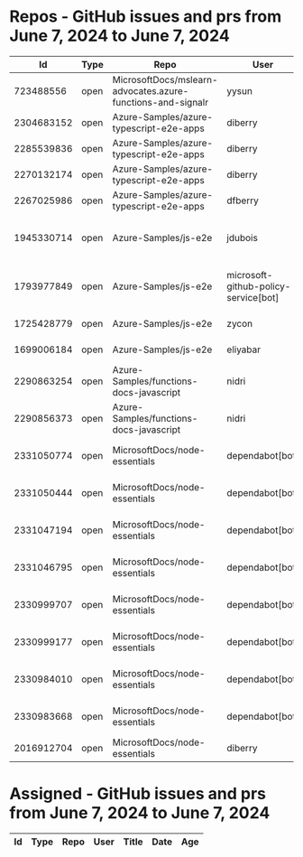 # Repos - GitHub issues and prs from June 7, 2024 to June 7, 2024
|Id|Type|Repo|User|Title|Date|Age|
|--|--|--|--|--|--|--|
|723488556|open|MicrosoftDocs/mslearn-advocates.azure-functions-and-signalr|yysun| [connection.send vs axios](https://api.github.com/repos/MicrosoftDocs/mslearn-advocates.azure-functions-and-signalr/issues/16)|2020-10-16T19:42:14Z|1330|
|2304683152|open|Azure-Samples/azure-typescript-e2e-apps|diberry| [README updates](https://api.github.com/repos/Azure-Samples/azure-typescript-e2e-apps/issues/66)|2024-05-19T16:20:09Z|19|
|2285539836|open|Azure-Samples/azure-typescript-e2e-apps|diberry| [Azure SQL quickstarts](https://api.github.com/repos/Azure-Samples/azure-typescript-e2e-apps/issues/64)|2024-05-08T12:58:54Z|30|
|2270132174|open|Azure-Samples/azure-typescript-e2e-apps|diberry| [Assistant function call](https://api.github.com/repos/Azure-Samples/azure-typescript-e2e-apps/issues/63)|2024-04-29T22:58:49Z|39|
|2267025986|open|Azure-Samples/azure-typescript-e2e-apps|dfberry| [Convert eslintignore to eslint "ignores" property](https://api.github.com/repos/Azure-Samples/azure-typescript-e2e-apps/issues/62)|2024-04-27T13:52:38Z|41|
|1945330714|open|Azure-Samples/js-e2e|jdubois| [This repo doesn't meet the "durable ownership minimums" for Microsoft compliance](https://api.github.com/repos/Azure-Samples/js-e2e/issues/55)|2023-10-16T14:19:48Z|235|
|1793977849|open|Azure-Samples/js-e2e|microsoft-github-policy-service[bot]| [FabricBot: Onboarding to GitOps.ResourceManagement because of FabricBot decommissioning](https://api.github.com/repos/Azure-Samples/js-e2e/issues/54)|2023-07-07T18:01:49Z|336|
|1725428779|open|Azure-Samples/js-e2e|zycon| [Method changed to beginStart](https://api.github.com/repos/Azure-Samples/js-e2e/issues/53)|2023-05-25T09:20:31Z|379|
|1699006184|open|Azure-Samples/js-e2e|eliyabar| [Update create-vm.js](https://api.github.com/repos/Azure-Samples/js-e2e/issues/52)|2023-05-07T10:47:32Z|397|
|2290863254|open|Azure-Samples/functions-docs-javascript|nidri| [Update README.md to update references to http triggers](https://api.github.com/repos/Azure-Samples/functions-docs-javascript/issues/9)|2024-05-11T11:56:21Z|27|
|2290856373|open|Azure-Samples/functions-docs-javascript|nidri| [Update httpTriggerRoute.js to use 'context' instead of 'console' for …](https://api.github.com/repos/Azure-Samples/functions-docs-javascript/issues/8)|2024-05-11T11:47:20Z|27|
|2331050774|open|MicrosoftDocs/node-essentials|dependabot[bot]| [chore(deps-dev): bump eslint from 8.57.0 to 9.4.0 in /nodejs-debug](https://api.github.com/repos/MicrosoftDocs/node-essentials/issues/117)|2024-06-03T12:39:04Z|4|
|2331050444|open|MicrosoftDocs/node-essentials|dependabot[bot]| [chore(deps-dev): bump prettier from 3.2.4 to 3.3.0 in /nodejs-debug](https://api.github.com/repos/MicrosoftDocs/node-essentials/issues/116)|2024-06-03T12:38:53Z|4|
|2331047194|open|MicrosoftDocs/node-essentials|dependabot[bot]| [chore(deps-dev): bump prettier from 3.2.4 to 3.3.0 in /nodejs-files](https://api.github.com/repos/MicrosoftDocs/node-essentials/issues/115)|2024-06-03T12:37:22Z|4|
|2331046795|open|MicrosoftDocs/node-essentials|dependabot[bot]| [chore(deps-dev): bump eslint from 8.57.0 to 9.4.0 in /nodejs-files](https://api.github.com/repos/MicrosoftDocs/node-essentials/issues/114)|2024-06-03T12:37:10Z|4|
|2330999707|open|MicrosoftDocs/node-essentials|dependabot[bot]| [chore(deps-dev): bump eslint from 8.57.0 to 9.4.0 in /nodejs-http](https://api.github.com/repos/MicrosoftDocs/node-essentials/issues/113)|2024-06-03T12:18:09Z|4|
|2330999177|open|MicrosoftDocs/node-essentials|dependabot[bot]| [chore(deps-dev): bump prettier from 3.2.5 to 3.3.0 in /nodejs-http](https://api.github.com/repos/MicrosoftDocs/node-essentials/issues/112)|2024-06-03T12:17:58Z|4|
|2330984010|open|MicrosoftDocs/node-essentials|dependabot[bot]| [chore(deps-dev): bump eslint from 8.57.0 to 9.4.0 in /nodejs-intro](https://api.github.com/repos/MicrosoftDocs/node-essentials/issues/111)|2024-06-03T12:11:32Z|4|
|2330983668|open|MicrosoftDocs/node-essentials|dependabot[bot]| [chore(deps-dev): bump prettier from 3.2.4 to 3.3.0 in /nodejs-intro](https://api.github.com/repos/MicrosoftDocs/node-essentials/issues/110)|2024-06-03T12:11:22Z|4|
|2016912704|open|MicrosoftDocs/node-essentials|diberry| [Best practice for updates](https://api.github.com/repos/MicrosoftDocs/node-essentials/issues/47)|2023-11-29T15:58:58Z|191|
# Assigned - GitHub issues and prs from June 7, 2024 to June 7, 2024
|Id|Type|Repo|User|Title|Date|Age|
|--|--|--|--|--|--|--|
